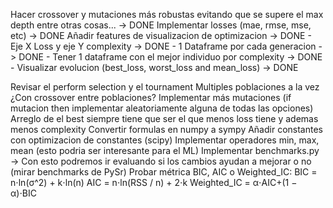 Hacer crossover y mutaciones más robustas evitando que se supere el max depth entre otras cosas... -> DONE
Implementar losses (mae, rmse, mse, etc) -> DONE
Añadir features de visualizacion de optimizacion -> DONE
    - Eje X Loss y eje Y complexity -> DONE
    - 1 Dataframe por cada generacion -> DONE
    - Tener 1 dataframe con el mejor individuo por complexity -> DONE
    - Visualizar evolucion (best_loss, worst_loss and mean_loss) -> DONE

Revisar el perform selection y el tournament
Multiples poblaciones a la vez ¿Con crossover entre poblaciones?
Implementar más mutaciones (if mutacion then implementar aleatoriamente alguna de todas las opciones)
Arreglo de el best siempre tiene que ser el que menos loss tiene y ademas menos complexity
Convertir formulas en numpy a sympy
Añadir constantes con optimizacion de constantes (scipy)
Implementar operadores min, max, mean (esto podria ser interesante para el ML)
Implementar benchmarks.py -> Con esto podremos ir evaluando si los cambios ayudan a mejorar o no (mirar benchmarks de PySr)
Probar métrica BIC, AIC o Weighted_IC:
    BIC = n⋅ln(σ^2) + k⋅ln(n)
    AIC = n⋅ln(RSS / n​) + 2⋅k
    Weighted_IC = α⋅AIC+(1 − α)⋅BIC